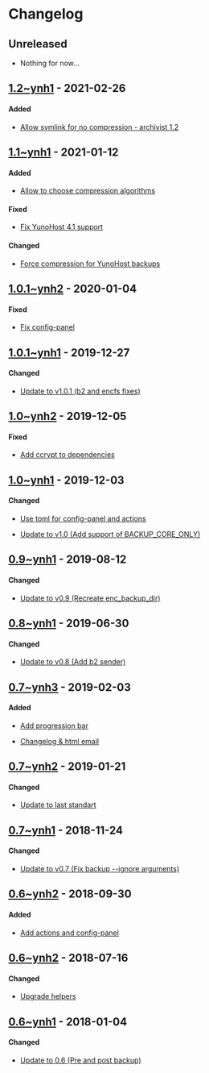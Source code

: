 Changelog
=========

## Unreleased
- Nothing for now...

## [1.2~ynh1](https://github.com/YunoHost-Apps/archivist_ynh/pull/33) - 2021-02-26

#### Added
- [Allow symlink for no compression - archivist 1.2](https://github.com/YunoHost-Apps/archivist_ynh/pull/33)


## [1.1~ynh1](https://github.com/YunoHost-Apps/archivist_ynh/pull/29) - 2021-01-12

#### Added
- [Allow to choose compression algorithms](https://github.com/YunoHost-Apps/archivist_ynh/pull/29)

#### Fixed
- [Fix YunoHost 4.1 support](https://github.com/YunoHost-Apps/archivist_ynh/pull/29)

#### Changed
- [Force compression for YunoHost backups](https://github.com/YunoHost-Apps/archivist_ynh/pull/29)


## [1.0.1~ynh2](https://github.com/YunoHost-Apps/archivist_ynh/pull/25) - 2020-01-04

#### Fixed
- [Fix config-panel](https://github.com/YunoHost-Apps/archivist_ynh/pull/25/commits/f79549b5e0ca755fcda13ed8ea6d88b4ef623352)

## [1.0.1~ynh1](https://github.com/YunoHost-Apps/archivist_ynh/pull/24) - 2019-12-27

#### Changed
* [Update to v1.0.1 (b2 and encfs fixes)](https://github.com/YunoHost-Apps/archivist_ynh/pull/24/commits/9e9c22141c5f0ac7ff23581d3a3feed7ee3b3ea9)

## [1.0~ynh2](https://github.com/YunoHost-Apps/archivist_ynh/pull/22) - 2019-12-05

#### Fixed
- [Add ccrypt to dependencies](https://github.com/YunoHost-Apps/archivist_ynh/pull/22/commits/b630fc838954169554d8153feb1c52b01d6ddf2a)

## [1.0~ynh1](https://github.com/YunoHost-Apps/archivist_ynh/pull/21) - 2019-12-03

#### Changed
- [Use toml for config-panel and actions](https://github.com/YunoHost-Apps/archivist_ynh/pull/21/commits/21b7e746095a9dccf9dda9a58cc8ec5afdd87736)
* [Update to v1.0 (Add support of BACKUP_CORE_ONLY)](https://github.com/YunoHost-Apps/archivist_ynh/pull/21/commits/9b3cfeab5b1260ce0d277f81bfd32e5326a2118d)

## [0.9~ynh1](https://github.com/YunoHost-Apps/archivist_ynh/pull/18) - 2019-08-12

#### Changed
* [Update to v0.9 (Recreate enc_backup_dir)](https://github.com/YunoHost-Apps/archivist_ynh/pull/19/commits/536e472adac15e9b6064cac5df5bf7656bc82437)

## [0.8~ynh1](https://github.com/YunoHost-Apps/archivist_ynh/pull/18) - 2019-06-30

#### Changed
* [Update to v0.8 (Add b2 sender)](https://github.com/YunoHost-Apps/archivist_ynh/pull/18/commits/3a52c10afeb129fb62779e9370bb27a052375d02)


## [0.7~ynh3](https://github.com/YunoHost-Apps/archivist_ynh/pull/16) - 2019-02-03

#### Added
- [Add progression bar](https://github.com/YunoHost-Apps/archivist_ynh/pull/16/commits/c626cb05d0f28d570f0eabbf6dbd13ca42ba58e4)
* [Changelog & html email](https://github.com/YunoHost-Apps/archivist_ynh/pull/16/commits/0b5345ba355c0ea0ebd86a1c5f076097d83c9118)


## [0.7~ynh2](https://github.com/YunoHost-Apps/archivist_ynh/pull/15) - 2019-01-21

#### Changed
- [Update to last standart](https://github.com/YunoHost-Apps/archivist_ynh/pull/15/commits/1c783c7376ed5a1013e4a88b3a4056bddb679b8c)


## [0.7~ynh1](https://github.com/YunoHost-Apps/archivist_ynh/pull/14) - 2018-11-24

#### Changed
* [Update to v0.7 (Fix backup --ignore arguments)](https://github.com/YunoHost-Apps/archivist_ynh/pull/14/commits/8c23cb555883676e80f1110b197ce821f5c66e1c)


## [0.6~ynh2](https://github.com/YunoHost-Apps/archivist_ynh/pull/13) - 2018-09-30

#### Added
* [Add actions and config-panel](https://github.com/YunoHost-Apps/archivist_ynh/pull/13/commits/ee8fd678273ca38df12b826f765544b8a00e1e39)


## [0.6~ynh2](https://github.com/YunoHost-Apps/archivist_ynh/pull/11) - 2018-07-16

#### Changed
- [Upgrade helpers](https://github.com/YunoHost-Apps/archivist_ynh/pull/11/commits/d3b202985184d475725cff72d75d79dc922926cb)


## [0.6~ynh1](https://github.com/YunoHost-Apps/archivist_ynh/pull/5) - 2018-01-04

#### Changed
* [Update to 0.6 (Pre and post backup)](https://github.com/YunoHost-Apps/archivist_ynh/pull/5/commits/11a5747a450745801acd6a47e609c054759d1224)
